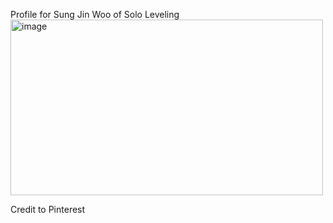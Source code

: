 Profile for Sung Jin Woo of Solo Leveling
<img width="500" height="281" alt="image" src="https://github.com/user-attachments/assets/af27a54a-e490-4d65-a8e8-46ab3504ce9a" />

Credit to Pinterest
